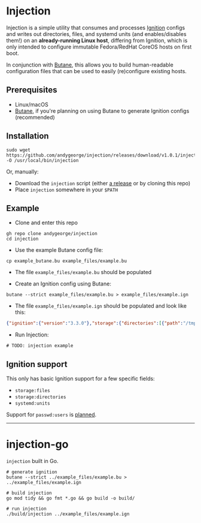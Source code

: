 # Injection

Injection is a simple utility that consumes and processes [Ignition](https://coreos.github.io/ignition/) configs and writes out directories, files, and systemd units (and enables/disables them!) on an **already-running Linux host**, differing from Ignition, which is only intended to configure immutable Fedora/RedHat CoreOS hosts on first boot.

In conjunction with [Butane](https://coreos.github.io/butane/), this allows you to build human-readable configuration files that can be used to easily (re)configure existing hosts.

## Prerequisites

- Linux/macOS
- [Butane](https://coreos.github.io/butane/getting-started/#getting-butane), if you're planning on using Butane to generate Ignition configs (recommended)

## Installation

```
sudo wget https://github.com/andygeorge/injection/releases/download/v1.0.1/injection -O /usr/local/bin/injection
```

Or, manually:
- Download the `injection` script (either [a release](https://github.com/andygeorge/injection/releases) or by cloning this repo)
- Place `injection` somewhere in your `$PATH`

## Example

- Clone and enter this repo
```shell
gh repo clone andygeorge/injection
cd injection
```

- Use the example Butane config file:
```shell
cp example_butane.bu example_files/example.bu
```

- The file `example_files/example.bu` should be populated

- Create an Ignition config using Butane:
```shell
butane --strict example_files/example.bu > example_files/example.ign
```

- The file `example_files/example.ign` should be populated and look like this:
```json
{"ignition":{"version":"3.3.0"},"storage":{"directories":[{"path":"/tmp/example","mode":493}],"files":[{"path":"/tmp/example/hello_world.txt","contents":{"compression":"","source":"data:,Hello%2C%20world!%0A"},"mode":420},{"path":"/tmp/example/hello_world_gzip.txt","contents":{"compression":"gzip","source":"data:;base64,H4sIAAAAAAAC/zSQQc4UOwyE9+8UdYBRn+IhgcQSxNoknu6Skjjj2MOI06MwP7soicv1fd8uLnBB0LNcaOKnOj5ra4Yf5q3izqaISwK/2BpyKc7fnCjWp+tatAEOxKX4cg4GbRz4aq4dnCs7qjVzLAaka9xQbCwtoZEOqZxcLBwntDFuWFpRDcpc3SpC+zQHR2FlzRHIQJOf5gqNd7aiyzkE0vhIOfA9oIMdUtG5D08dlH7DI7kwbIVnhb7UC0N2YWRr0ou9k/cnLu5NfyM5oS+obORu1d4Ej5Q48P+OlAwFPV0/YDngOl0vHVWdsS+e1nKGhOK5SaFrKQpb+6dIoYl7npTA2IUwxSmRfuDTq+gMze1xBKwU0SKBkpNVYk/YwHRj1bEtblMcKNmmbG7Y/c5CQdWlvl+7tV1DtiBW6Prwmv34708AAAD//9sohz4WAgAA"},"mode":420}]},"systemd":{"units":[{"contents":"[Unit]\nDescription=Hello world service\n\n[Service]\nType=oneshot\nExecStart=/usr/bin/echo \"hello world\"\nStandardOutput=journal\n\n[Install]\nWantedBy=multi-user.target default.target\n","enabled":true,"name":"hello-world.service"}]}}
```

- Run Injection:
```shell
# TODO: injection example
```

## Ignition support

This only has basic Ignition support for a few specific fields:

- `storage:files`
- `storage:directories`
- `systemd:units`

Support for `passwd:users` is [planned](https://github.com/andygeorge/injection/issues/1).


----
# injection-go
`injection` built in Go.

```shell
# generate ignition
butane --strict ../example_files/example.bu > ../example_files/example.ign

# build injection
go mod tidy && go fmt *.go && go build -o build/

# run injection
./build/injection ../example_files/example.ign
```
